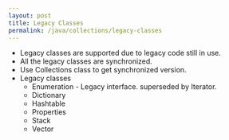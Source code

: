 ```yaml
---
layout: post
title: Legacy Classes
permalink: /java/collections/legacy-classes
---
```


* Legacy classes are supported due to legacy code still in use.
* All the legacy classes are synchronized. 
* Use Collections class to get synchronized version.
* Legacy classes
	- Enumeration - Legacy interface. superseded by Iterator.
	- Dictionary
	- Hashtable
	- Properties
	- Stack 
	- Vector